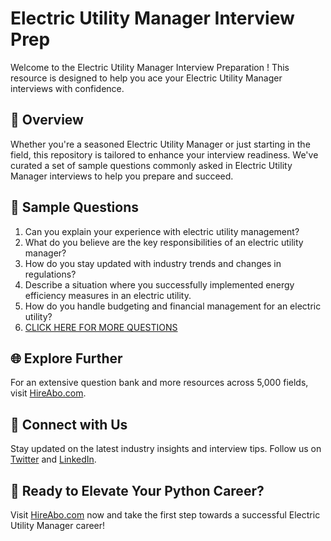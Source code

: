 # Electric Utility Manager Interview Prep

Welcome to the Electric Utility Manager Interview Preparation ! This resource is designed to help you ace your Electric Utility Manager interviews with confidence.

## 🚀 Overview

Whether you're a seasoned Electric Utility Manager or just starting in the field, this repository is tailored to enhance your interview readiness. We've curated a set of sample questions commonly asked in Electric Utility Manager interviews to help you prepare and succeed.

## 📝 Sample Questions

1. Can you explain your experience with electric utility management?
2. What do you believe are the key responsibilities of an electric utility manager?
3. How do you stay updated with industry trends and changes in regulations?
4. Describe a situation where you successfully implemented energy efficiency measures in an electric utility.
5. How do you handle budgeting and financial management for an electric utility?
6. [CLICK HERE FOR MORE QUESTIONS](https://hireabo.com/job/20_2_3/Electric%20Utility%20Manager)

## 🌐 Explore Further

For an extensive question bank and more resources across 5,000 fields, visit [HireAbo.com](https://www.hireabo.com).

## 📱 Connect with Us

Stay updated on the latest industry insights and interview tips. Follow us on [Twitter](https://twitter.com/hireabo) and [LinkedIn](https://www.linkedin.com/in/hire-abo-3609972a8/).

## 🚀 Ready to Elevate Your Python Career?

Visit [HireAbo.com](https://www.hireabo.com) now and take the first step towards a successful Electric Utility Manager career!
